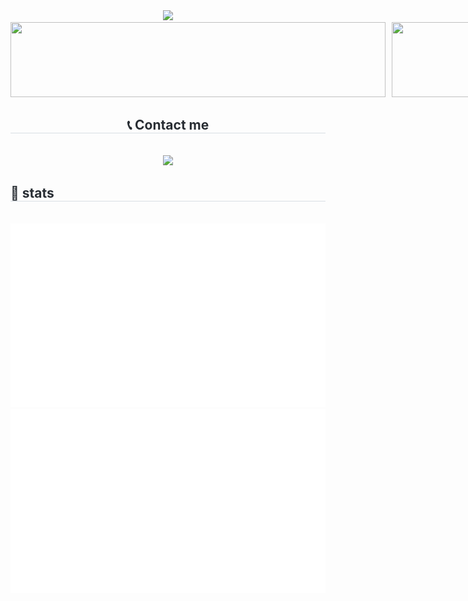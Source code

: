 <div align="center">
    <img src="https://capsule-render.vercel.app/api?type=waving&color=0:FFE3E3,100:4f4dff&height=180&text=Yujung's%20GitHub&animation=blink&fontColor=ffffff&fontSize=60"/>
</div>

<div align = "center"> 
<div style="display: flex; gap: 10px; align-items: center;">
  <a href="https://www.gitanimals.org/en_US?utm_medium=image&utm_source=yujunggg&utm_content=line">
    <img
      src="https://render.gitanimals.org/lines/yujunggg"
      width="600"
      height="120"
    />
  </a>
 
  <a href="https://www.gitanimals.org/en_US?utm_medium=image&utm_source=yujunggg&utm_content=line">
    <img
      src="https://render.gitanimals.org/lines/yujunggg?pet-id=768410855121696392"
      width="600"
      height="120"
    />
  </a>
</div>
  

<h2 style="border-bottom: 1px solid #d8dee4; color: #282d33;"> 📞 Contact me </h2> <br> 
<div align= "center"> <a href=https://www.instagram.com/y.xunj_z> <img src="https://img.shields.io/badge/Instagram-E4405F?style=for-the-badge&logo=Instagram&logoColor=white&link=https://www.instagram.com/y.xunj_z"> </a>

</div>

<div style="text-align: left;">
        <h2 style="border-bottom: 1px solid #d8dee4; color: #282d33;"> 👑 stats </h2> <br> 
</div>
<div align= "center">
    <img src="https://github.com/yujunggg/github-stats-transparent/blob/output/generated/overview.svg" alt="Overview">
    <img src="https://github.com/yujunggg/github-stats-transparent/blob/output/generated/languages.svg" alt="Languages">
</div>
